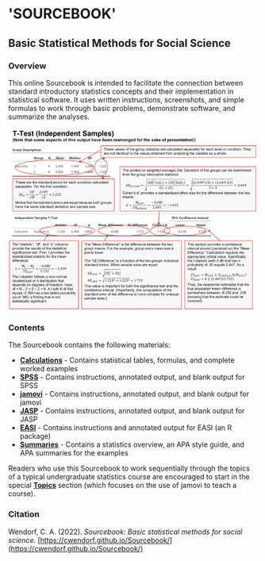 <a href="https://github.com/cwendorf/Sourcebook/">
<img src="logo.png" height="60px;" align="left;" style="display: none; margin: 0px; padding: 0px;">
</a>

# 'SOURCEBOOK'

## Basic Statistical Methods for Social Science

### Overview

This online Sourcebook is intended to facilitate the connection between standard introductory statistics concepts and their implementation in statistical software. It uses written instructions, screenshots, and simple formulas to work through basic problems, demonstrate software, and summarize the analyses.

<p align="center"><kbd><img src="AnnotatedOutput.jpg"></kbd></p>

### Contents

The Sourcebook contains the following materials:

- [**Calculations**](./Calculations) - Contains statistical tables, formulas, and complete worked examples
- [**SPSS**](./SPSS) - Contains instructions, annotated output, and blank output for SPSS
- [**jamovi**](./jamovi) - Contains instructions, annotated output, and blank output for jamovi
- [**JASP**](./JASP) - Contains instructions, annotated output, and blank output for JASP
- [**EASI**](./EASI) - Contains instructions and annotated output for EASI (an R package)
- [**Summaries**](./Summaries) - Contains a statistics overview, an APA style guide, and APA summaries for the examples

Readers who use this Sourcebook to work sequentially through the topics of a typical undergraduate statistics course are encouraged to start in the special [**Topics**](./Topics) section (which focuses on the use of jamovi to teach a course).

### Citation

Wendorf, C. A. (2022). _Sourcebook: Basic statistical methods for social science._ [https://cwendorf.github.io/Sourcebook/](https://cwendorf.github.io/Sourcebook/)
